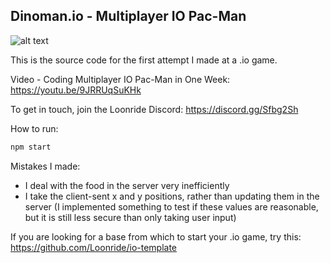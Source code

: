 ## Dinoman.io - Multiplayer IO Pac-Man

![alt text](https://firebasestorage.googleapis.com/v0/b/loon-ride-webpage.appspot.com/o/media%2F-LS_efyX7On2bRi0o1pU?alt=media&token=a3455e0c-0fdf-4fb6-b793-c458d3335e8b "dinoman.io")

This is the source code for the first attempt I made at a .io game. 

Video - Coding Multiplayer IO Pac-Man in One Week: https://youtu.be/9JRRUqSuKHk

To get in touch, join the Loonride Discord: https://discord.gg/Sfbg2Sh

How to run:

```bash
npm start
```

Mistakes I made:

- I deal with the food in the server very inefficiently
- I take the client-sent x and y positions, rather than updating them in the server (I implemented something to test if these values are reasonable, but it is still less secure than only taking user input)

If you are looking for a base from which to start your .io game, try this: https://github.com/Loonride/io-template